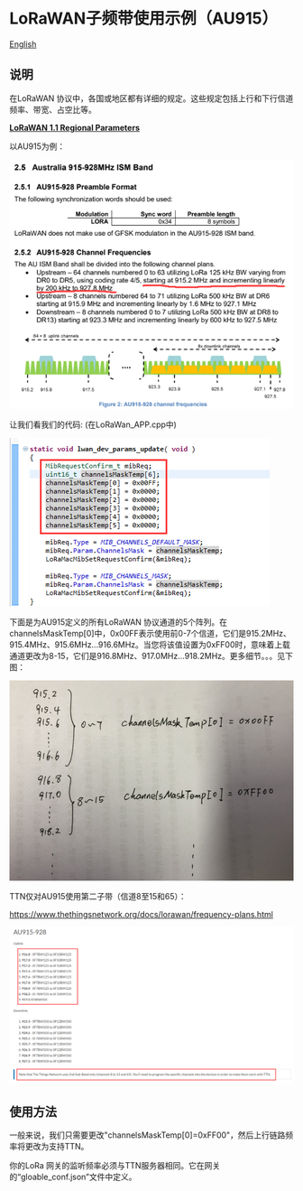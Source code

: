 # LoRaWAN子频带使用示例（AU915）
[English](https://heltec-automation-docs.readthedocs.io/en/latest/general/sub_band_usage.html)
## 说明

在LoRaWAN 协议中，各国或地区都有详细的规定。这些规定包括上行和下行信道频率、带宽、占空比等。

**[LoRaWAN 1.1 Regional Parameters](https://lora-alliance.org/sites/default/files/2018-04/lorawantm_regional_parameters_v1.1rb_-_final.pdf)**

以AU915为例：

![](img/sub-band_usage/01.png)



让我们看我们的代码: (在LoRaWan_APP.cpp中)

![](img/sub-band_usage/02.png)

下面是为AU915定义的所有LoRaWAN 协议通道的5个阵列。在channelsMaskTemp[0]中，0x00FF表示使用前0-7个信道，它们是915.2MHz、915.4MHz、915.6MHz…916.6MHz。当您将该值设置为0xFF00时，意味着上载通道更改为8-15，它们是916.8MHz、917.0MHz…918.2MHz。更多细节。。。见下图：

![](img/sub-band_usage/03.png)

TTN仅对AU915使用第二子带（信道8至15和65）：

https://www.thethingsnetwork.org/docs/lorawan/frequency-plans.html

![](img/sub-band_usage/04.png)

## 使用方法

一般来说，我们只需要更改"channelsMaskTemp[0]=0xFF00"，然后上行链路频率将更改为支持TTN。

你的LoRa 网关的监听频率必须与TTN服务器相同。它在网关的“gloable_conf.json”文件中定义。